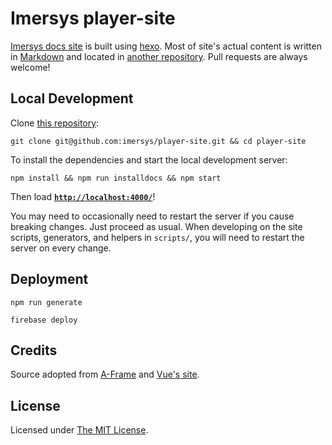# Imersys player-site

[Imersys docs site](https://docs.imersys.com/) is built using [hexo](http://hexo.io/). Most of site's actual content is written in [Markdown](http://daringfireball.net/projects/markdown/syntax) and located in [another repository](https://github.com/imersys/docs-site-content/). Pull requests are always welcome!

## Local Development

Clone [this repository](https://github.com/imersys/player-site):

    git clone git@github.com:imersys/player-site.git && cd player-site

To install the dependencies and start the local development server:

    npm install && npm run installdocs && npm start

Then load __[`http://localhost:4000/`](http://localhost:4000/)__!

You may need to occasionally need to restart the server if you cause breaking
changes. Just proceed as usual. When developing on the site scripts,
generators, and helpers in `scripts/`, you will need to restart the server on
every change.

## Deployment

    npm run generate

    firebase deploy

## Credits

Source adopted from [A-Frame](https://aframe.io/)  and [Vue's site](https://github.com/vuejs/vuejs.org/).

## License

Licensed under [The MIT License](LICENSE).
